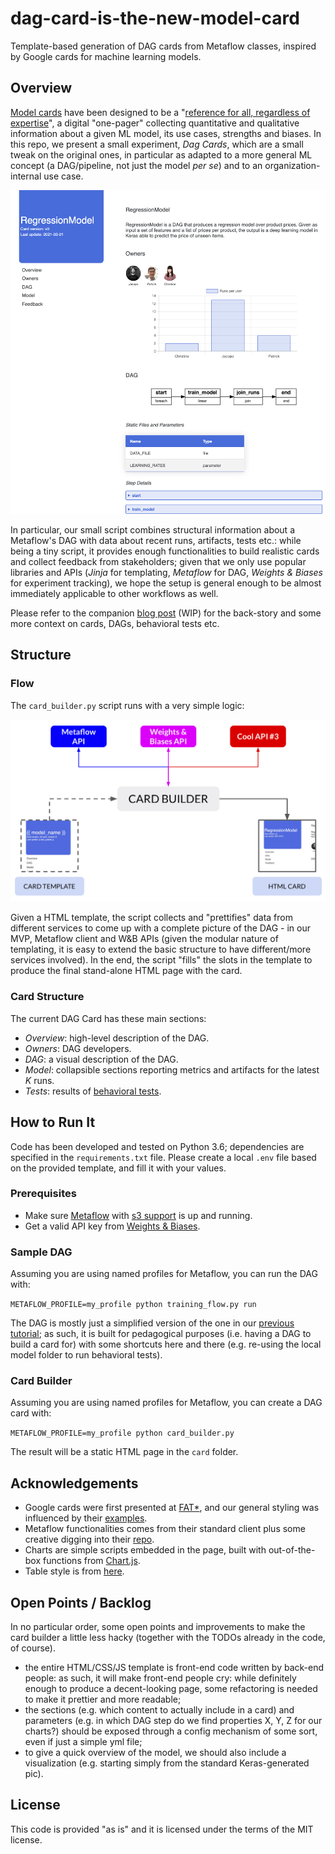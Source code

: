 # dag-card-is-the-new-model-card
Template-based generation of DAG cards from Metaflow classes, inspired by Google cards for machine learning models.

## Overview
[Model cards](https://arxiv.org/abs/1810.03993) have been designed to be a 
"[reference for all, regardless of expertise](https://modelcards.withgoogle.com/about)", a digital "one-pager"
collecting quantitative and qualitative information about a given ML model, its use cases, strengths and biases.
In this repo, we present a small experiment, _Dag Cards_, which are a small tweak on the original ones, in particular
as adapted to a more general ML concept (a DAG/pipeline, not just the model _per se_) and to an
organization-internal use case.

![DAG Card](card.png)

In particular, our small script combines structural information about a Metaflow's DAG with data about recent runs,
artifacts, tests etc.: while being a tiny script, it provides enough functionalities to build realistic cards
and collect feedback from stakeholders; given that we only use popular libraries and APIs (_Jinja_ for templating, 
_Metaflow_ for DAG, _Weights & Biases_ for experiment tracking), we hope the setup is general enough to be almost
immediately applicable to other workflows as well.

Please refer to the companion [blog post](https://arxiv.org/abs/1810.03993) (WIP) for the back-story and some
more context on cards, DAGs, behavioral tests etc.

## Structure

### Flow

The `card_builder.py` script runs with a very simple logic:

![Script structure](structure.jpg)

Given a HTML template, the script collects and "prettifies" data from different services to come up 
with a complete picture of the DAG - in our MVP, Metaflow client and W&B APIs (given the modular nature of
templating, it is easy to extend the basic structure to have different/more services involved). In the end,
the script "fills" the slots in the template to produce the final stand-alone HTML page with the card.

### Card Structure

The current DAG Card has these main sections:

* _Overview_: high-level description of the DAG.
* _Owners_: DAG developers.
* _DAG_: a visual description of the DAG.
* _Model_: collapsible sections reporting metrics and artifacts for the latest _K_ runs.
* _Tests_: results of [behavioral tests](https://arxiv.org/pdf/2005.04118.pdf).

## How to Run It
Code has been developed and tested on Python 3.6; dependencies are specified in the `requirements.txt` file. 
Please create a local `.env` file based on the provided template, and fill it with your values.

### Prerequisites

* Make sure [Metaflow](https://metaflow.org/)
 with [s3 support](https://docs.metaflow.org/metaflow-on-aws/metaflow-on-aws) is up and running.
* Get a valid API key from [Weights & Biases](https://wandb.ai/site).

### Sample DAG
Assuming you are using named profiles for Metaflow, you can run the DAG with:

`METAFLOW_PROFILE=my_profile python training_flow.py run`

The DAG is mostly just a simplified version of the one in our [previous tutorial](https://github.com/jacopotagliabue/no-ops-machine-learning/tree/main/serverless);
as such, it is built for pedagogical purposes (i.e. having a DAG to build a card for) 
with some shortcuts here and there (e.g. re-using the local model folder to run behavioral tests).

### Card Builder
Assuming you are using named profiles for Metaflow, you can create a DAG card with:

`METAFLOW_PROFILE=my_profile python card_builder.py`

The result will be a static HTML page in the `card` folder.

## Acknowledgements

* Google cards were first presented at [FAT*](https://arxiv.org/abs/1810.03993), 
and our general styling was influenced by their [examples](https://modelcards.withgoogle.com/face-detection).
* Metaflow functionalities comes from their standard client plus some 
creative digging into their [repo](https://github.com/Netflix/metaflow/tree/master/metaflow).
* Charts are simple scripts embedded in the page,  built with out-of-the-box functions from [Chart.js](https://www.chartjs.org/).
* Table style is from [here](https://dev.to/dcodeyt/creating-beautiful-html-tables-with-css-428l).

## Open Points / Backlog

In no particular order, some open points and improvements to make the card builder a little less hacky 
(together with the TODOs already in the code, of course).

* the entire HTML/CSS/JS template is front-end code written by back-end people: as such, it will
make front-end people cry: while definitely enough to produce a decent-looking page, some refactoring is
needed to make it prettier and more readable;
* the sections (e.g. which content to actually include in a card) and parameters 
(e.g. in which DAG step do we find properties X, Y, Z for our charts?) should be exposed through a 
config mechanism of some sort, even if just a simple yml file;
* to give a quick overview of the model, we should also include a visualization 
 (e.g. starting simply from the standard Keras-generated pic).

## License
This code is provided "as is" and it is licensed under the terms of the MIT license.